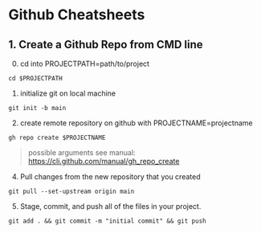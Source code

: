 # Github Cheatsheets

## 1. Create a Github Repo from CMD line

0. cd into PROJECTPATH=path/to/project
```
cd $PROJECTPATH
```

1. initialize git on local machine
```
git init -b main
```
2. create remote repository on github with PROJECTNAME=projectname
```
gh repo create $PROJECTNAME
```
> possible arguments see manual: https://cli.github.com/manual/gh_repo_create


4. Pull changes from the new repository that you created
```
git pull --set-upstream origin main
``` 
5. Stage, commit, and push all of the files in your project.
``` 
git add . && git commit -m "initial commit" && git push
```